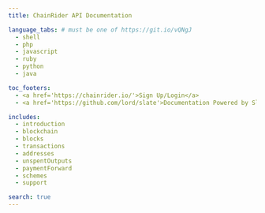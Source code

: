 ```yaml
---
title: ChainRider API Documentation

language_tabs: # must be one of https://git.io/vQNgJ
  - shell
  - php
  - javascript
  - ruby
  - python
  - java

toc_footers:
  - <a href='https://chainrider.io/'>Sign Up/Login</a>
  - <a href='https://github.com/lord/slate'>Documentation Powered by Slate</a>

includes:
  - introduction
  - blockchain
  - blocks
  - transactions
  - addresses
  - unspentOutputs
  - paymentForward
  - schemes
  - support

search: true
---
```

